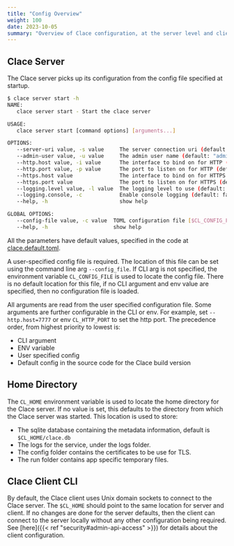 ```yaml
---
title: "Config Overview"
weight: 100
date: 2023-10-05
summary: "Overview of Clace configuration, at the server level and client level and the $CL_HOME location for files"
---
```


## Clace Server

The Clace server picks up its configuration from the config file specified at startup.

```bash
$ clace server start -h
NAME:
   clace server start - Start the clace server

USAGE:
   clace server start [command options] [arguments...]

OPTIONS:
   --server-uri value, -s value     The server connection uri (default: "$CL_HOME/run/clace.sock") [$CL_SERVER_URI]
   --admin-user value, -u value     The admin user name (default: "admin") [$CL_ADMIN_USER]
   --http.host value, -i value      The interface to bind on for HTTP (default: "127.0.0.1") [$CL_HTTP_HOST]
   --http.port value, -p value      The port to listen on for HTTP (default: 25222) [$CL_HTTP_PORT]
   --https.host value               The interface to bind on for HTTPS (default: "0.0.0.0") [$CL_HTTPS_HOST]
   --https.port value               The port to listen on for HTTPS (default: 25223) [$CL_HTTPS_PORT]
   --logging.level value, -l value  The logging level to use (default: "INFO") [$CL_LOGGING_LEVEL]
   --logging.console, -c            Enable console logging (default: false) [$CL_LOGGING_CONSOLE]
   --help, -h                       show help

GLOBAL OPTIONS:
   --config-file value, -c value  TOML configuration file [$CL_CONFIG_FILE]
   --help, -h                     show help
```

All the parameters have default values, specified in the code at [clace.default.toml](https://github.com/claceio/clace/blob/main/internal/utils/clace.default.toml).

A user-specified config file is required. The location of this file can be set using the command line arg `--config_file`. If CLI arg is not specified, the environment variable `CL_CONFIG_FILE` is used to locate the config file. There is no default location for this file, if no CLI argument and env value are specified, then no configuration file is loaded.

All arguments are read from the user specified configuration file. Some arguments are further configurable in the CLI or env. For example, set `--http.host=7777` or env `CL_HTTP_PORT` to set the http port. The precedence order, from highest priority to lowest is:

- CLI argument
- ENV variable
- User specified config
- Default config in the source code for the Clace build version

## Home Directory

The `CL_HOME` environment variable is used to locate the home directory for the Clace server. If no value is set, this defaults to the directory from which the Clace server was started. This location is used to store:

- The sqlite database containing the metadata information, default is `$CL_HOME/clace.db`
- The logs for the service, under the logs folder.
- The config folder contains the certificates to be use for TLS.
- The run folder contains app specific temporary files.

## Clace Client CLI

By default, the Clace client uses Unix domain sockets to connect to the Clace server. The `$CL_HOME` should point to the same location for server and client. If no changes are done for the server defaults, then the client can connect to the server locally without any other configuration being required. See [here]({{< ref "security#admin-api-access" >}}) for details about the client configuration.
